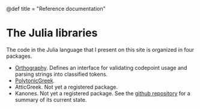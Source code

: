 @def title = "Reference documentation"


# The Julia libraries

The code in the Julia language that I present on this site is organized in four packages.


- [Orthography](https://hcmid.github.io/Orthography.jl/stable/). Defines an interface for validating codepoint usage and parsing strings into classified tokens.
- [PolytonicGreek](https://neelsmith.github.io/PolytonicGreek.jl/stable/).   
- AtticGreek. Not yet a registered package.
- Kanones. Not yet a registered package.  See the [github repository](https://github.com/neelsmith/Kanones.jl) for a summary of its current state.